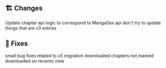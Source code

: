 ## 🏗️ Changes
Update chapter api logic to correspond to MangaDex api
don't try to update things that are v3 entries
## 🐜 Fixes
small bug fixes related to v5 migration
downloaded chapters not marked downloaded on recents view
